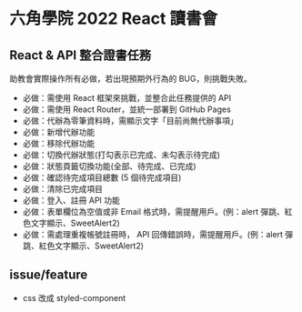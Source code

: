 # 六角學院 2022 React 讀書會

## React & API 整合證書任務

助教會實際操作所有必做，若出現預期外行為的 BUG，則挑戰失敗。

- 必做：需使用 React 框架來挑戰，並整合此任務提供的 API
- 必做：需使用 React Router，並統一部署到 GitHub Pages
- 必做：代辦為零筆資料時，需顯示文字「目前尚無代辦事項」
- 必做：新增代辦功能
- 必做：移除代辦功能
- 必做：切換代辦狀態(打勾表示已完成、未勾表示待完成)
- 必做：狀態頁籤切換功能(全部、待完成、已完成)
- 必做：確認待完成項目總數 (5 個待完成項目)
- 必做：清除已完成項目
- 必做：登入、註冊 API 功能
- 必做：表單欄位為空值或非 Email 格式時，需提醒用戶。(例：alert 彈跳、紅色文字顯示、SweetAlert2)
- 必做：需處理重複帳號註冊時， API 回傳錯誤時，需提醒用戶。(例：alert 彈跳、紅色文字顯示、SweetAlert2)

## issue/feature

- css 改成 styled-component
